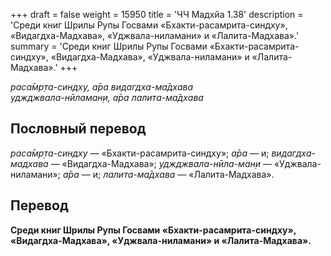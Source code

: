 +++
draft = false
weight = 15950
title = 'ЧЧ Мадхйа 1.38'
description = 'Среди книг Шрилы Рупы Госвами «Бхакти-расамрита-синдху», «Видагдха-Мадхава», «Уджвала-ниламани» и «Лалита-Мадхава».'
summary = 'Среди книг Шрилы Рупы Госвами «Бхакти-расамрита-синдху», «Видагдха-Мадхава», «Уджвала-ниламани» и «Лалита-Мадхава».'
+++

_раса̄мр̣та-синдху, а̄ра видагдха-ма̄дхава  
уджджвала-нӣламан̣и, а̄ра лалита-ма̄дхава_

## Пословный перевод

_раса̄мр̣та_\-_синдху_ — «Бхакти-расамрита-синдху»; _а̄ра_ — и; _видагдха_\-_мадхава_ — «Видагдха-Мадхава»; _уджджвала_\-_нӣла_\-_ман̣и_ — «Уджвала-ниламани»; _а̄ра_ — и; _лалита_\-_ма̄дхава_ — «Лалита-Мадхава».

## Перевод

**Среди книг Шрилы Рупы Госвами «Бхакти-расамрита-синдху», «Видагдха-Мадхава», «Уджвала-ниламани» и «Лалита-Мадхава».**
